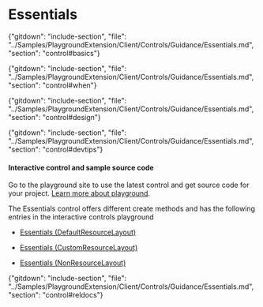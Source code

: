 ﻿# Essentials

{"gitdown": "include-section", "file": "../Samples/PlaygroundExtension/Client/Controls/Guidance/Essentials.md", "section": "control#basics"}

<!-- TODO get an IMAGE to embed here -->

<!-- TODO get an SAMPLE CODE to embed here -->

{"gitdown": "include-section", "file": "../Samples/PlaygroundExtension/Client/Controls/Guidance/Essentials.md", "section": "control#when"}

{"gitdown": "include-section", "file": "../Samples/PlaygroundExtension/Client/Controls/Guidance/Essentials.md", "section": "control#design"}

{"gitdown": "include-section", "file": "../Samples/PlaygroundExtension/Client/Controls/Guidance/Essentials.md", "section": "control#devtips"}

#### Interactive control and sample source code
Go to the playground site to use the latest control and get source code for your project.  [Learn more about playground](./top-extensions-controls-playground.md).

The Essentials control offers different create methods and has the following entries in the interactive controls playground

*  <a href="https://ms.portal.azure.com/?Microsoft_Azure_Playground=true#blade/Microsoft_Azure_Playground/ControlsIndexBlade/Essentials_createDefaultResourceLayout_Playground" target="_blank">Essentials (DefaultResourceLayout)</a>

*  <a href="https://ms.portal.azure.com/?Microsoft_Azure_Playground=true#blade/Microsoft_Azure_Playground/ControlsIndexBlade/Essentials_createCustomResourceLayout_Playground" target="_blank">Essentials (CustomResourceLayout)</a>

*  <a href="https://ms.portal.azure.com/?Microsoft_Azure_Playground=true#blade/Microsoft_Azure_Playground/ControlsIndexBlade/Essentials_createNonResourceLayout_Playground" target="_blank">Essentials (NonResourceLayout)</a>

 


{"gitdown": "include-section", "file": "../Samples/PlaygroundExtension/Client/Controls/Guidance/Essentials.md", "section": "control#reldocs"}
